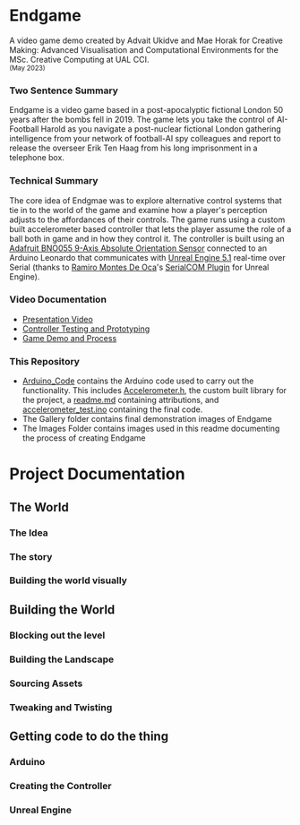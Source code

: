 # Endgame
A video game demo created by Advait Ukidve and Mae Horak for Creative Making: Advanced Visualisation and Computational Environments for the MSc. Creative Computing at UAL CCI.    
<sub>(May 2023)</sub>         
      
### Two Sentence Summary
Endgame is a video game based in a post-apocalyptic fictional London 50 years after the bombs fell in 2019. The game lets you take the control of AI-Football Harold as you navigate a post-nuclear fictional London gathering intelligence from your network of football-AI spy colleagues and report to release the overseer Erik Ten Haag from his long imprisonment in a telephone box.

### Technical Summary
The core idea of Endgmae was to explore alternative control systems that tie in to the world of the game and examine how a player's perception adjusts to the affordances of their controls. The game runs using a custom built accelerometer based controller that lets the player assume the role of a ball both in game and in how they control it. The controller is built using an [Adafruit BNO055 9-Axis Absolute Orientation Sensor](https://learn.adafruit.com/adafruit-bno055-absolute-orientation-sensor/overview) connected to an Arduino Leonardo that communicates with [Unreal Engine 5.1](https://www.unrealengine.com/en-US/) real-time over Serial (thanks to [Ramiro Montes De Oca](https://github.com/videofeedback)'s [SerialCOM Plugin](https://github.com/videofeedback/Unreal_Engine_SerialCOM_Plugin) for Unreal Engine).

### Video Documentation
- [Presentation Video]()
- [Controller Testing and Prototyping]()
- [Game Demo and Process]()

### This Repository
- [Arduino_Code](./Arduino_Code) contains the Arduino code used to carry out the functionality. This includes [Accelerometer.h](./Arduino_Code/Accelerometer.h), the custom built library for the project, a [readme.md](./Arduino_Code/readme.md) containing attributions, and [accelerometer_test.ino](https://github.com/AdvaitU/endgame/blob/main/Arduino_Code/accelerometer_test.ino) containing the final code.
- The Gallery folder contains final demonstration images of Endgame
- The Images Folder contains images used in this readme documenting the process of creating Endgame

# Project Documentation

## The World
### The Idea
### The story
### Building the world visually

## Building the World
### Blocking out the level
### Building the Landscape
### Sourcing Assets
### Tweaking and Twisting
###

## Getting code to do the thing
### Arduino
### Creating the Controller
### Unreal Engine
